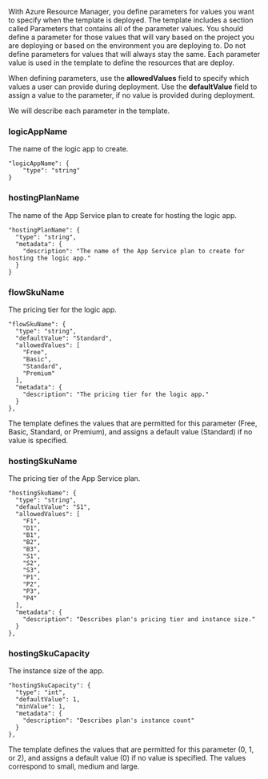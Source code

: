 With Azure Resource Manager, you define parameters for values you want to specify when the template is deployed. The template includes a section called Parameters that contains all of the parameter values.
You should define a parameter for those values that will vary based on the project you are deploying or based on the 
environment you are deploying to. Do not define parameters for values that will always stay the same. Each parameter value is used in the template to define the resources that are deploy. 

When defining parameters, use the **allowedValues** field to specify which values a user can provide during deployment. Use the **defaultValue** field to assign a value to the parameter, if no value is provided during deployment.

We will describe each parameter in the template.

### logicAppName

The name of the logic app to create.

    "logicAppName": {
        "type": "string"
    }

### hostingPlanName

The name of the App Service plan to create for hosting the logic app.
    
    "hostingPlanName": {
      "type": "string",
      "metadata": {
        "description": "The name of the App Service plan to create for hosting the logic app."
      }
    }

### flowSkuName

The pricing tier for the logic app.

    "flowSkuName": {
      "type": "string",
      "defaultValue": "Standard",
      "allowedValues": [
        "Free",
        "Basic",
        "Standard",
        "Premium"
      ],
      "metadata": {
        "description": "The pricing tier for the logic app."
      }
    },


The template defines the values that are permitted for this parameter (Free, Basic, Standard, or Premium), and assigns a default value (Standard) if no value is specified.

### hostingSkuName

The pricing tier of the App Service plan.

    "hostingSkuName": {
      "type": "string",
      "defaultValue": "S1",
      "allowedValues": [
        "F1",
        "D1",
        "B1",
        "B2",
        "B3",
        "S1",
        "S2",
        "S3",
        "P1",
        "P2",
        "P3",
        "P4"
      ],
      "metadata": {
        "description": "Describes plan's pricing tier and instance size."
      }
    },


### hostingSkuCapacity

The instance size of the app.

    "hostingSkuCapacity": {
      "type": "int",
      "defaultValue": 1,
      "minValue": 1,
      "metadata": {
        "description": "Describes plan's instance count"
      }
    },


The template defines the values that are permitted for this parameter (0, 1, or 2), and assigns a default value (0) if no value is specified. The values correspond to small, medium and large.
